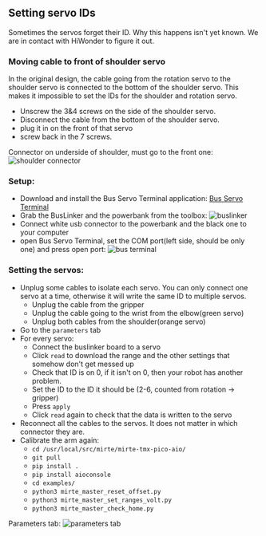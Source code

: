 ## Setting servo IDs

Sometimes the servos forget their ID. Why this happens isn't yet known. We are in contact with HiWonder to figure it out.

### Moving cable to front of shoulder servo
In the original design, the cable going from the rotation servo to the shoulder servo is connected to the bottom of the shoulder servo. This makes it impossible to set the IDs for the shoulder and rotation servo. 
- Unscrew the 3&4 screws on the side of the shoulder servo.
- Disconnect the cable from the bottom of the shoulder servo.
- plug it in on the front of that servo
- screw back in the 7 screws.
  
Connector on underside of shoulder, must go to the front one:
![shoulder connector](./_images/master/arm_servos/shoulder_wrong.jpg)

### Setup:
- Download and install the Bus Servo Terminal application: [Bus Servo Terminal](https://drive.google.com/drive/folders/1wIIIccKKmrLX4EyswIkunIs-A_SKX1Nq)
- Grab the BusLinker and the powerbank from the toolbox: 
![buslinker](./_images/master/arm_servos/buslinker.jpg)
- Connect white usb connector to the powerbank and the black one to your computer
- open Bus Servo Terminal, set the COM port(left side, should be only one) and press open port:
  ![bus terminal](./_images/master/arm_servos/terminal_com.png)

### Setting the servos:
- Unplug some cables to isolate each servo. You can only connect one servo at a time, otherwise it will write the same ID to multiple servos.
    - Unplug the cable from the gripper
    - Unplug the cable going to the wrist from the elbow(green servo)
    - Unplug both cables from the shoulder(orange servo)
- Go to the ```parameters``` tab
- For every servo: 
  - Connect the buslinker board to a servo
  - Click ```read``` to download the range and the other settings that somehow don't get messed up
  - Check that ID is on 0, if it isn't on 0, then your robot has another problem.
  - Set the ID to the ID it should be (2-6, counted from rotation -> gripper)
  - Press ```apply```
  - Click ```read``` again to check that the data is written to the servo
- Reconnect all the cables to the servos. It does not matter in which connector they are.
- Calibrate the arm again:
  - ```cd /usr/local/src/mirte/mirte-tmx-pico-aio/```
  - ```git pull```
  - ```pip install .```
  - ```pip install aioconsole```
  - ```cd examples/```
  - ```python3 mirte_master_reset_offset.py```
  - ```python3 mirte_master_set_ranges_volt.py```
  - ```python3 mirte_master_check_home.py```

Parameters tab:
![parameters tab](_images/master/arm_servos/terminal_parameters.png)
